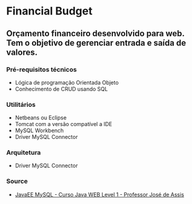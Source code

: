 # Financial Budget


## Orçamento financeiro desenvolvido para web. Tem o objetivo de gerenciar entrada e saída de valores.

### Pré-requisitos técnicos
<ul>
  <li>Lógica de programação Orientada Objeto</li>
  <li>Conhecimento de CRUD usando SQL</li>
</ul>



### Utilitários
<ul>
  <li>Netbeans ou Eclipse</li>
  <li>Tomcat com a versão compatível a IDE</li>
  <li>MySQL Workbench</li>
  <li>Driver MySQL Connector</li>
 </ul>
 

### Arquitetura
<ul>
<li>Driver MySQL Connector</li>
</ul>


### Source

<ul>
 <li>
     <a href="https://www.youtube.com/watch?v=7VgWAxEkv_U&list=PLbEOwbQR9lqz9AnwhrrOLz9cz1-TxoiUg"> JavaEE MySQL - Curso Java WEB Level 1 - Professor José de Assis</a>
  </li>
</ul>


